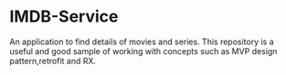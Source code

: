 # IMDB-Service
An application to find details of movies and series.
This repository is a useful and good sample of working with concepts such as MVP design pattern,retrofit and RX.
